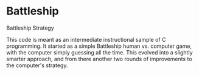 # Battleship
Battleship Strategy

This code is meant as an intermediate instructional sample of C programming.  It started as a simple Battleship human vs. computer
game, with the computer simply guessing all the time.   This evolved into a slightly smarter approach, and from there another two
rounds of improvements to the computer's strategy.

